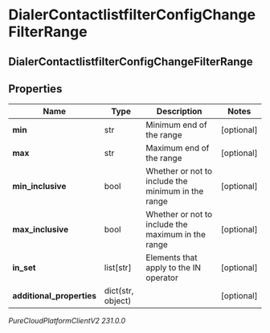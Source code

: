 # DialerContactlistfilterConfigChangeFilterRange

## DialerContactlistfilterConfigChangeFilterRange

## Properties

|Name | Type | Description | Notes|
|------------ | ------------- | ------------- | -------------|
| **min** | str | Minimum end of the range | [optional] |
| **max** | str | Maximum end of the range | [optional] |
| **min_inclusive** | bool | Whether or not to include the minimum in the range | [optional] |
| **max_inclusive** | bool | Whether or not to include the maximum in the range | [optional] |
| **in_set** | list[str] | Elements that apply to the IN operator | [optional] |
| **additional_properties** | dict(str, object) |  | [optional] |



_PureCloudPlatformClientV2 231.0.0_
